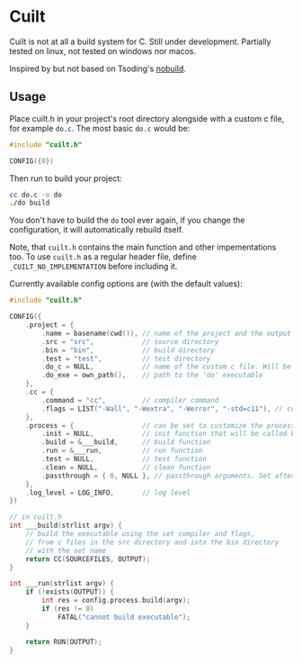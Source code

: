 # Cuilt

Cuilt is not at all a build system for C. Still under development. Partially tested on linux, not tested on windows nor macos.

Inspired by but not based on Tsoding's [nobuild](https://github.com/tsoding/nobuild).

## Usage

Place cuilt.h in your project's root directory alongside with a custom c file, for example `do.c`.
The most basic `do.c` would be:

```c
#include "cuilt.h"

CONFIG({0})
```

Then run to build your project:
```sh
cc do.c -o do
./do build
```

You don't have to build the `do` tool ever again, if you change the configuration, it will automatically rebuild itself.

Note, that `cuilt.h` contains the main function and other impementations too. To use `cuilt.h` as a regular
header file, define `_CUILT_NO_IMPLEMENTATION` before including it.

Currently available config options are (with the default values):

```c
#include "cuilt.h"

CONFIG({
    .project = {
        .name = basename(cwd()), // name of the project and the output executable
        .src = "src",            // source directory
        .bin = "bin",            // build directory
        .test = "test",          // test directory
        .do_c = NULL,            // name of the custom c file. Will be set by the CONFIG macro
        .do_exe = own_path(),    // path to the 'do' executable
    },
    .cc = {
        .command = "cc",         // compiler command
        .flags = LIST("-Wall", "-Wextra", "-Werror", "-std=c11"), // compiler flags
    },
    .process = {                 // can be set to customize the processes
        .init = NULL,            // init function that will be called before any command
        .build = &___build,      // build function
        .run = &___run,          // run function
        .test = NULL,            // test function
        .clean = NULL,           // clean function
        .passthrough = { 0, NULL }, // passthrough arguments. Set after a double dash
    },
    .log_level = LOG_INFO,       // log level
})

// in cuilt.h
int ___build(strlist argv) {
    // build the executable using the set compiler and flags, 
    // from c files in the src directory and into the bin directory
    // with the set name
    return CC(SOURCEFILES, OUTPUT);
}

int ___run(strlist argv) {
    if (!exists(OUTPUT)) {
        int res = config.process.build(argv);
        if (res != 0)
            FATAL("cannot build executable");
    }

    return RUN(OUTPUT);
}
```
